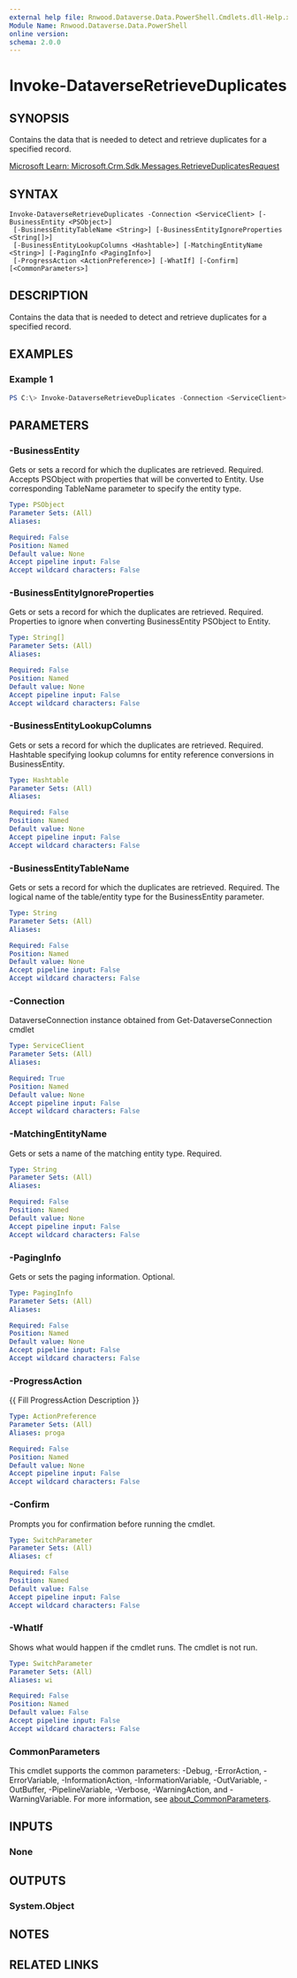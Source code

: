 ```yaml
---
external help file: Rnwood.Dataverse.Data.PowerShell.Cmdlets.dll-Help.xml
Module Name: Rnwood.Dataverse.Data.PowerShell
online version:
schema: 2.0.0
---
```


# Invoke-DataverseRetrieveDuplicates

## SYNOPSIS
Contains the data that is needed to detect and retrieve duplicates for a specified record.

[Microsoft Learn: Microsoft.Crm.Sdk.Messages.RetrieveDuplicatesRequest](https://learn.microsoft.com/dotnet/api/Microsoft.Crm.Sdk.Messages.RetrieveDuplicatesRequest)

## SYNTAX

```
Invoke-DataverseRetrieveDuplicates -Connection <ServiceClient> [-BusinessEntity <PSObject>]
 [-BusinessEntityTableName <String>] [-BusinessEntityIgnoreProperties <String[]>]
 [-BusinessEntityLookupColumns <Hashtable>] [-MatchingEntityName <String>] [-PagingInfo <PagingInfo>]
 [-ProgressAction <ActionPreference>] [-WhatIf] [-Confirm] [<CommonParameters>]
```

## DESCRIPTION
Contains the data that is needed to detect and retrieve duplicates for a specified record.

## EXAMPLES

### Example 1
```powershell
PS C:\> Invoke-DataverseRetrieveDuplicates -Connection <ServiceClient> -BusinessEntity <PSObject> -BusinessEntityTableName <String> -BusinessEntityIgnoreProperties <String[]> -BusinessEntityLookupColumns <Hashtable> -MatchingEntityName <String> -PagingInfo <PagingInfo>
```

## PARAMETERS

### -BusinessEntity
Gets or sets a record for which the duplicates are retrieved. Required. Accepts PSObject with properties that will be converted to Entity. Use corresponding TableName parameter to specify the entity type.

```yaml
Type: PSObject
Parameter Sets: (All)
Aliases:

Required: False
Position: Named
Default value: None
Accept pipeline input: False
Accept wildcard characters: False
```

### -BusinessEntityIgnoreProperties
Gets or sets a record for which the duplicates are retrieved. Required. Properties to ignore when converting BusinessEntity PSObject to Entity.

```yaml
Type: String[]
Parameter Sets: (All)
Aliases:

Required: False
Position: Named
Default value: None
Accept pipeline input: False
Accept wildcard characters: False
```

### -BusinessEntityLookupColumns
Gets or sets a record for which the duplicates are retrieved. Required. Hashtable specifying lookup columns for entity reference conversions in BusinessEntity.

```yaml
Type: Hashtable
Parameter Sets: (All)
Aliases:

Required: False
Position: Named
Default value: None
Accept pipeline input: False
Accept wildcard characters: False
```

### -BusinessEntityTableName
Gets or sets a record for which the duplicates are retrieved. Required. The logical name of the table/entity type for the BusinessEntity parameter.

```yaml
Type: String
Parameter Sets: (All)
Aliases:

Required: False
Position: Named
Default value: None
Accept pipeline input: False
Accept wildcard characters: False
```

### -Connection
DataverseConnection instance obtained from Get-DataverseConnection cmdlet

```yaml
Type: ServiceClient
Parameter Sets: (All)
Aliases:

Required: True
Position: Named
Default value: None
Accept pipeline input: False
Accept wildcard characters: False
```

### -MatchingEntityName
Gets or sets a name of the matching entity type. Required.

```yaml
Type: String
Parameter Sets: (All)
Aliases:

Required: False
Position: Named
Default value: None
Accept pipeline input: False
Accept wildcard characters: False
```

### -PagingInfo
Gets or sets the paging information. Optional.

```yaml
Type: PagingInfo
Parameter Sets: (All)
Aliases:

Required: False
Position: Named
Default value: None
Accept pipeline input: False
Accept wildcard characters: False
```

### -ProgressAction
{{ Fill ProgressAction Description }}

```yaml
Type: ActionPreference
Parameter Sets: (All)
Aliases: proga

Required: False
Position: Named
Default value: None
Accept pipeline input: False
Accept wildcard characters: False
```

### -Confirm
Prompts you for confirmation before running the cmdlet.

```yaml
Type: SwitchParameter
Parameter Sets: (All)
Aliases: cf

Required: False
Position: Named
Default value: False
Accept pipeline input: False
Accept wildcard characters: False
```

### -WhatIf
Shows what would happen if the cmdlet runs. The cmdlet is not run.

```yaml
Type: SwitchParameter
Parameter Sets: (All)
Aliases: wi

Required: False
Position: Named
Default value: False
Accept pipeline input: False
Accept wildcard characters: False
```

### CommonParameters
This cmdlet supports the common parameters: -Debug, -ErrorAction, -ErrorVariable, -InformationAction, -InformationVariable, -OutVariable, -OutBuffer, -PipelineVariable, -Verbose, -WarningAction, and -WarningVariable. For more information, see [about_CommonParameters](http://go.microsoft.com/fwlink/?LinkID=113216).

## INPUTS

### None
## OUTPUTS

### System.Object
## NOTES

## RELATED LINKS
